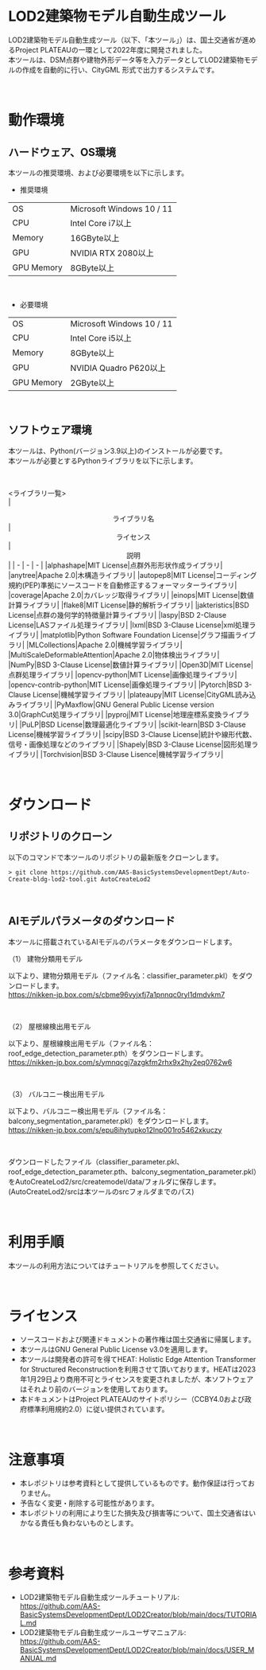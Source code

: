 
# LOD2建築物モデル自動生成ツール

LOD2建築物モデル自動生成ツール（以下、「本ツール」）は、国土交通省が進めるProject PLATEAUの一環として2022年度に開発されました。\
本ツールは、DSM点群や建物外形データ等を入力データとしてLOD2建築物モデルの作成を自動的に行い、CityGML 形式で出力するシステムです。

<br />

# 動作環境

## ハードウェア、OS環境

本ツールの推奨環境、および必要環境を以下に示します。

- 推奨環境

 <table>
    <tr>
      <td>OS</td>
      <td>Microsoft Windows 10 / 11</td>
    </tr>
    <tr>
      <td>CPU</td>
      <td>Intel Core i7以上</td>
    </tr>
        <tr>
      <td>Memory</td>
      <td>16GByte以上</td>
    </tr>
        <tr>
      <td>GPU</td>
      <td>NVIDIA RTX 2080以上</td>
    </tr>
        <tr>
      <td>GPU Memory</td>
      <td>8GByte以上</td>
    </tr>
 </table>

<br />

- 必要環境

 <table>
    <tr>
      <td>OS</td>
      <td>Microsoft Windows 10 / 11</td>
    </tr>
    <tr>
      <td>CPU</td>
      <td>Intel Core i5以上</td>
    </tr>
        <tr>
      <td>Memory</td>
      <td>8GByte以上</td>
    </tr>
        <tr>
      <td>GPU</td>
      <td>NVIDIA Quadro P620以上</td>
    </tr>
        <tr>
      <td>GPU Memory</td>
      <td>2GByte以上</td>
    </tr>
 </table>

 <br />

## ソフトウェア環境

本ツールは、Python(バージョン3.9以上)のインストールが必要です。\
本ツールが必要とするPythonライブラリを以下に示します。

<br />

<ライブラリ一覧>  
|<center>ライブラリ名</center>|<center>ライセンス</center>|<center>説明</center>|
| - | - | - |
|alphashape|MIT License|点群外形形状作成ライブラリ|
|anytree|Apache 2.0|木構造ライブラリ|
|autopep8|MIT License|コーディング規約(PEP)準拠にソースコードを自動修正するフォーマッターライブラリ|
|coverage|Apache 2.0|カバレッジ取得ライブラリ|
|einops|MIT License|数値計算ライブラリ|
|flake8|MIT License|静的解析ライブラリ|
|jakteristics|BSD License|点群の幾何学的特徴量計算ライブラリ|
|laspy|BSD 2-Clause License|LASファイル処理ライブラリ|
|lxml|BSD 3-Clause License|xml処理ライブラリ|
|matplotlib|Python Software Foundation License|グラフ描画ライブラリ|
|MLCollections|Apache 2.0|機械学習ライブラリ|
|MultiScaleDeformableAttention|Apache 2.0|物体検出ライブラリ|
|NumPy|BSD 3-Clause License|数値計算ライブラリ|
|Open3D|MIT License|点群処理ライブラリ|
|opencv-python|MIT License|画像処理ライブラリ|
|opencv-contrib-python|MIT License|画像処理ライブラリ|
|Pytorch|BSD 3-Clause License|機械学習ライブラリ|
|plateaupy|MIT License|CityGML読み込みライブラリ|
|PyMaxflow|GNU General Public License version 3.0|GraphCut処理ライブラリ|
|pyproj|MIT License|地理座標系変換ライブラリ|
|PuLP|BSD License|数理最適化ライブラリ|
|scikit-learn|BSD 3-Clause License|機械学習ライブラリ|
|scipy|BSD 3-Clause License|統計や線形代数、信号・画像処理などのライブラリ|
|Shapely|BSD 3-Clause License|図形処理ライブラリ|
|Torchvision|BSD 3-Clause Lisence|機械学習ライブラリ|

<br />

# ダウンロード

## リポジトリのクローン

以下のコマンドで本ツールのリポジトリの最新版をクローンします。

`> git clone https://github.com/AAS-BasicSystemsDevelopmentDept/Auto-Create-bldg-lod2-tool.git AutoCreateLod2`

<br />

## AIモデルパラメータのダウンロード

本ツールに搭載されているAIモデルのパラメータをダウンロードします。

（1） 建物分類用モデル

以下より、建物分類用モデル（ファイル名：classifier_parameter.pkl）をダウンロードします。
<br />
<https://nikken-jp.box.com/s/cbme96vyjxfj7a1pnnqc0ryl1dmdvkm7>

<br />

（2） 屋根線検出用モデル

以下より、屋根線検出用モデル（ファイル名：roof_edge_detection_parameter.pth）をダウンロードします。
<br />
<https://nikken-jp.box.com/s/ymnqcgj7azgkfm2rhx9x2hy2eq0762w6>

<br />

（3） バルコニー検出用モデル

以下より、バルコニー検出用モデル（ファイル名：balcony_segmentation_parameter.pkl）をダウンロードします。
<br />
<https://nikken-jp.box.com/s/epu8ihytupko12lnp001ro5462xkuczy>

<br />

ダウンロードしたファイル（classifier_parameter.pkl、roof_edge_detection_parameter.pth、balcony_segmentation_parameter.pkl）をAutoCreateLod2/src/createmodel/data/フォルダに保存します。\
(AutoCreateLod2/srcは本ツールのsrcフォルダまでのパス)

<br />

# 利用手順

本ツールの利用方法についてはチュートリアルを参照してください。

<br />

# ライセンス

- ソースコードおよび関連ドキュメントの著作権は国土交通省に帰属します。
- 本ツールはGNU General Public License v3.0を適用します。
- 本ツールは開発者の許可を得てHEAT: Holistic Edge Attention Transformer for Structured Reconstructionを利用させて頂いております。HEATは2023年1月29日より商用不可とライセンスを変更されましたが、本ソフトウェアはそれより前のバージョンを使用しております。
- 本ドキュメントはProject PLATEAUのサイトポリシー（CCBY4.0および政府標準利用規約2.0）に従い提供されています。
  
<br />

# 注意事項

- 本レポジトリは参考資料として提供しているものです。動作保証は行っておりません。
- 予告なく変更・削除する可能性があります。
- 本レポジトリの利用により生じた損失及び損害等について、国土交通省はいかなる責任も負わないものとします。

<br />

# 参考資料

- LOD2建築物モデル自動生成ツールチュートリアル:  
<https://github.com/AAS-BasicSystemsDevelopmentDept/LOD2Creator/blob/main/docs/TUTORIAL.md>
- LOD2建築物モデル自動生成ツールユーザマニュアル:  
<https://github.com/AAS-BasicSystemsDevelopmentDept/LOD2Creator/blob/main/docs/USER_MANUAL.md>
